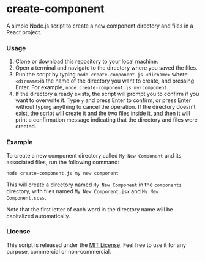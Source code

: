 # create-component

A simple Node.js script to create a new component directory and files in a React project.

### Usage

1.  Clone or download this repository to your local machine.
2.  Open a terminal and navigate to the directory where you saved the files.
3.  Run the script by typing `node create-component.js <dirname>` where `<dirname>`is the name of the directory you want to create, and pressing Enter. For example, `node create-component.js my-component`.
4.  If the directory already exists, the script will prompt you to confirm if you want to overwrite it. Type `y` and press Enter to confirm, or press Enter without typing anything to cancel the operation. If the directory doesn't exist, the script will create it and the two files inside it, and then it will print a confirmation message indicating that the directory and files were created.

### Example

To create a new component directory called `My New Component` and its associated files, run the following command:

    node create-component.js my new component

This will create a directory named `My New Component` in the `components` directory, with files named `My New Component.jsx` and `My New Component.scss`.

Note that the first letter of each word in the directory name will be capitalized automatically.

### License

This script is released under the [MIT License](https://choosealicense.com/licenses/mit/). Feel free to use it for any purpose, commercial or non-commercial.
